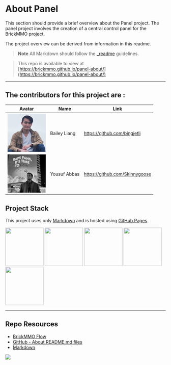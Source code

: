 # About Panel

This section should provide a brief overview about the Panel project. The panel project involves the creation of a central control panel for the BrickMMO project.

The project overview can be derived from information in this readme.

> **Note**
> All Markdown should follow the [\_readme](https://readme.codeadam.ca/) guidelines.

> This repo is available to view at  
> [https://brickmmo.github.io/panel-about/](https://brickmmo.github.io/panel-about/)

---

## The contributors for this project are :

| Avatar                                                                        | Name         | Link                           |
| ----------------------------------------------------------------------------- | ------------ | ------------------------------ |
| <img src="students/bailey.png" height="120"  width="120" alt="Bailey Liang">  | Bailey Liang | https://github.com/bingjetli   |
| <img src="students/yousuf.jpeg" height="120"  width="120" alt="Yousuf Abbas"> | Yousuf Abbas | https://github.com/Skinnygoose |

## Project Stack

This project uses only [Markdown](https://www.markdownguide.org/) and is hosted using [GitHub Pages](https://pages.github.com/).

<img src="https://console.codeadam.ca/api/image/Python" height="120"  width="120">
<img src="https://console.codeadam.ca/api/image/GoogleCloud" height="120"  width="120">
<img src="https://console.codeadam.ca/api/image/PHP" height="120"  width="120">
<img src="https://console.codeadam.ca/api/image/github" height="120"  width="120"> 
<img src="https://console.codeadam.ca/api/image/markdown" height="120"  width="120">

---

## Repo Resources

-  [BrickMMO Flow](https://flow.brickmmo.com/)
-  [GitHub - About README.md files](https://docs.github.com/en/repositories/managing-your-repositorys-settings-and-features/customizing-your-repository/about-readmes)
-  [Markdown](https://www.markdownguide.org/)

<a href="https://brickmmo.com">
<img src="https://brickmmo.com/images/brickmmo-logo-horizontal.jpg" width="300">
</a>
